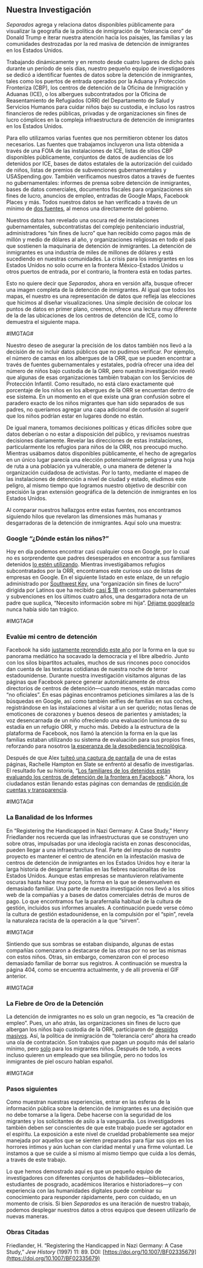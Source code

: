 ## Nuestra Investigación

*Separados* agrega y relaciona datos disponibles públicamente para visualizar
la geografía de la política de inmigración de “tolerancia cero” de Donald Trump e iterar nuestra atención hacia los paisajes, las familias y las comunidades destrozadas por la red masiva de detención de inmigrantes en los Estados Unidos.

Trabajando dinámicamente y en remoto desde cuatro lugares de dicho país durante un período de seis días, nuestro pequeño equipo de investigadores se dedicó a identificar fuentes de datos sobre la detención de inmigrantes, tales como los puertos de entrada operados por la Aduana y Protección Fronteriza (CBP), los centros de detención de la Oficina de Inmigración y Aduanas (ICE), o los albergues subcontratados por la Oficina de Reasentamiento de Refugiados (ORR) del Departamento de Salud y Servicios Humanos para cuidar niños bajo su custodia, e incluso los rastros financieros de redes públicas, privadas y de organizaciones sin fines de lucro cómplices en la compleja infraestructura de detención de inmigrantes en los Estados Unidos.

Para ello utilizamos varias fuentes que nos permitieron obtener los datos necesarios. Las fuentes que trabajamos incluyeron una lista obtenida a través de una FOIA de las instalaciones de ICE, listas de sitios CBP disponibles públicamente, conjuntos de datos de audiencias de los detenidos por ICE, bases de datos estatales de la autorización del cuidado de niños, listas de premios de subvenciones gubernamentales y USASpending.gov. También verificamos nuestros datos a través de fuentes no gubernamentales: informes de prensa sobre detención de inmigrantes, bases de datos comerciales, documentos fiscales para organizaciones sin fines de lucro, anuncios de empleo, entradas de Google Maps, Facebook Places y más. Todos nuestros datos se han verificado a través de un mínimo de [dos fuentes](http://xpmethod.plaintext.in/torn-apart/bibliography.html), al menos una directamente del gobierno.

Nuestros datos han revelado una oscura red de instalaciones gubernamentales,
subcontratistas del complejo penitenciario industrial, administradores “sin
fines de lucro” que han recibido como pagos más de millón y medio de dólares al año, y organizaciones religiosas en todo el país que sostienen la maquinaria de detención de inmigrantes. La detención de inmigrantes es una industria de miles de millones de dólares y está sucediendo en nuestras comunidades. La crisis para los inmigrantes en los Estados Unidos no solo ocurre en la frontera México-Estados Unidos u otros puertos de entrada, por el contrario, la frontera está en todas partes.

Esto no quiere decir que *Separados*, ahora en versión alfa, busque ofrecer una imagen completa de la detención de inmigrantes. Al igual que todos los mapas, el nuestro es una representación de datos que refleja las elecciones que hicimos al diseñar visualizaciones. Una simple decisión de colocar los puntos de datos en primer plano, creemos, ofrece una lectura muy diferente de la de las ubicaciones de los centros de detención de ICE, como lo demuestra el siguiente mapa.

#IMGTAG#

Nuestro deseo de asegurar la precisión de los datos también nos llevó a la decisión de no incluir datos públicos que no pudimos verificar. Por ejemplo, el número de camas en los albergues de la ORR, que se pueden encontrar a través de fuentes gubernamentales y estatales, podría ofrecer una idea del número de niños bajo custodia de la ORR, pero nuestra investigación reveló que algunas de esas organizaciones también trabajan con los Servicios de Protección Infantil. Como resultado, no está claro exactamente qué porcentaje de los niños en los albergues de la ORR se encuentan dentro de ese sistema. En un momento en el que existe una gran confusión sobre el paradero exacto de los niños migrantes que han sido separados de sus padres, no queríamos agregar una capa adicional de confusión al sugerir que los niños podrían estar en lugares donde no están.

De igual manera, tomamos decisiones políticas y éticas difíciles sobre que datos deberían o no estar a disposición del público, y revisamos nuestras decisiones diariamente. Revelar las direcciones de estas instalaciones, particularmente los refugios para niños de la ORR, nos preocupó mucho. Mientras usábamos datos disponibles públicamente, el hecho de agregarlos en un único lugar parecía una elección potencialmente peligrosa y una hoja de ruta a una población ya vulnerable, o una manera de detener la organización cuidadosa de activistas. Por lo tanto, mediante el mapeo de las instalaciones de detención a nivel de ciudad y estado, eludimos este peligro, al mismo tiempo que logramos nuestro objetivo de describir con precisión la gran extensión geográfica de la detención de inmigrantes en los Estados Unidos. 

Al comparar nuestros hallazgos entre estas fuentes, nos encontramos siguiendo hilos que revelaron las dimensiones más humanas y desgarradoras de la detención de inmigrantes. Aquí solo una muestra:

### Google “¿Dónde están los niños?”
 
Hoy en día podemos encontrar casi cualquier cosa en Google, por lo cual no es
sorprendente que padres desesperados en encontrar a sus familiares detenidos
[lo estén
utilizando](https://www.vice.com/en_us/article/435mqd/how-charities-are-trying-to-reunite-separated-immigrant-families).
Mientras investigábamos refugios subcontratados por la ORR, encontramos este
curioso uso de listas de empresas en Google. En el siguiente listado en este
enlaze, de un refugio administrado por [Southwest Key](http://www.swkey.org),
una “organización sin fines de lucro” dirigida por Latinos que ha recibido
[casi $
1B](https://www.pendingpending.gov/#/search/281d94b393e15b6a0caf31afd04d1261)
en contratos gubernamentales y subvenciones en los últimos cuatro años, una
desgarradora nota de un padre que suplica, “Necesito información sobre mi
hija”. [Déjame googlearlo](http://lmgtfy.com/?q=where+is+my+detained+child%3F) nunca había sido tan trágico.

#IMGTAG#

### Evalúe mi centro de detención
 
Facebook ha sido [justamente reprendido este
año](https://www.amazon.com/Antisocial-Media-Disconnects-Undermines-Democracy/dp/0190841168)
por la forma en la que su panorama mediático ha socavado la democracia y el
libre albedrío. Junto con los silos bipartitos actuales, muchos de sus
rincones poco conocidos dan cuenta de las texturas cotidianas de nuestra noche
de terror estadounidense. Durante nuestra investigación visitamos algunas de
las páginas que Facebook parece generar automáticamente de otros directorios
de centros de detención—cuando menos, están marcadas como “no oficiales”. En esas páginas encontramos peticiones similares a las de ls búsquedas en Google, así como también selfies de familias en sus coches, registrándose en las instalaciones al visitar a un ser querido; notas llenas de emoticones de corazones y buenos deseos de parientes y amistades; la voz desencarnada de un niño ofreciendo una evaluación luminosa de su estadía en un refugio ORR, y mucho más. Debido a la estructura de la plataforma de Facebook, nos llamó la atención la forma en la que las familias estaban utilizando su sistema de evaluación para sus propios fines, reforzando para nosotros [la esperanza de la desobediencia tecnológica](http://www.technologicaldisobedience.com/).

Después de que Alex [tuiteó una captura de
pantalla](https://twitter.com/elotroalex/status/1008896200869908481) de una de
estas páginas, Rachelle Hampton en Slate se enfrentó al desafío de
investigarlas. El resultado fue su historia, “[Los familiares de los detenidos
están evaluando los centros de detención de la frontera en
Facebook](https://slate.com/human-interest/2018/06/detainees-family-members-are-reviewing-border-detention-centers-on-facebook-and-google.html).” Ahora, los ciudadanos están llenando estas páginas con demandas de [rendición de cuentas y transparencia](https://www.facebook.com/pages/Southwest-Key-Programs/463839093693174).

#IMGTAG#

### La Banalidad de los Informes 

En “Registering the Handicapped in Nazi Germany: A Case Study,” Henry
Friedlander nos recuerda que las infraestructuras que se construyen uno sobre
otras, impulsadas por una ideología racista en zonas desconocidas, pueden
llegar a una infraestructura final. Parte del impulso de nuestro proyecto es
mantener el centro de atención en la infestación masiva de centros de
detención de inmigrantes en los Estados Unidos hoy e iterar la larga historia
de desgarrar familias en las fiebres nacionalitas de los Estados Unidos.
Aunque estas empresas se mantuvieron relativamente oscuras hasta hace muy
poco, la forma en la que se desenvuelven es demasiado familiar. Una parte de
nuestra investigación nos llevó a los sitios web de la compañías y a bases de
datos comerciales detrás de muros de pago. Lo que encontramos fue la
parafernalia habitual de la cultura de gestión, incluidos sus informes
anuales. A continuación puede verse cómo la cultura de gestión estadounidense,
en la compulsión por el “spin”, revela la naturaleza racista de la operación a
la que “sirven”.

#IMGTAG#

Sintiendo que sus sombras se estaban disipando, algunas de estas compañías comenzaron a destacarse de las otras por no ser las mismas con estos niños. Otras, sin embargo, comenzaron con el proceso demasiado familiar de borrar sus registros. A continuación se muestra la página 404, como se encuentra actualmente, y de allí provenía el GIF anterior.

#IMGTAG#

### La Fiebre de Oro de la Detención 

La detención de inmigrantes no es solo un gran negocio, es “la creación de
empleo”. Pues, un año atrás, las organizaciones sin fines de lucro que
albergan los niños bajo custodia de la ORR, participaron de [despidos masivos](http://valleycentral.com/news/local/southwest-key-program-conducts-mass-layoffs-due-to-recent-decline-in-immigration). Así, la política de inmigración de “tolerancia cero” ahora ha creado una ola de contratación. Son trabajos que pagan un poquito más del salario mínimo, pero [solo](https://www.texasmonthly.com/news/southwest-key-hired-child-case-manager-previously-rested-child-pornography/) para los migrantes niños. Después de todo, a veces incluso quieren un empleado que sea bilingüe, pero no todos los inmigrantes de piel oscuro hablan español.

#IMGTAG#


### Pasos siguientes

Como muestran nuestras experiencias, entrar en las esferas de la información pública sobre la detención de inmigrantes es una decisión que no debe tomarse a la ligera. Debe hacerse con la seguridad de los migrantes y los solicitantes de asilo a la vanguardia. Los investigadores también deben ser conscientes de que este trabajo puede ser agotador en el espíritu. La exposición a este nivel de crueldad probablemente sea mejor manejada por aquellos que se sienten preparados para fijar sus ojos en los horrores íntimos y aún luchan con claridad mental y una firme voluntad. Le instamos a que se cuide a sí mismo al mismo tiempo que cuida a los demás, a través de este trabajo.

Lo que hemos demostrado aquí es que un pequeño equipo de investigadores con diferentes conjuntos de habilidades—bibliotecarios, estudiantes de posgrado, académicos literarios e historiadores—y con experiencia con las humanidades digitales puede combinar su conocimiento para responder rápidamente, pero con cuidado, en un momento de crisis. Si bien *Separados* es una iteración de nuestro trabajo, podemos desplegar nuestros datos a otros equipos que deseen utilizarlo de nuevas maneras.

### Obras Citadas

Friedlander, H. “Registering the Handicapped in Nazi Germany: A Case Study,” *Jew History* (1997) 11: 89. DOI: [https://doi.org/10.1007/BF02335679](https://doi.org/10.1007/BF02335679)
